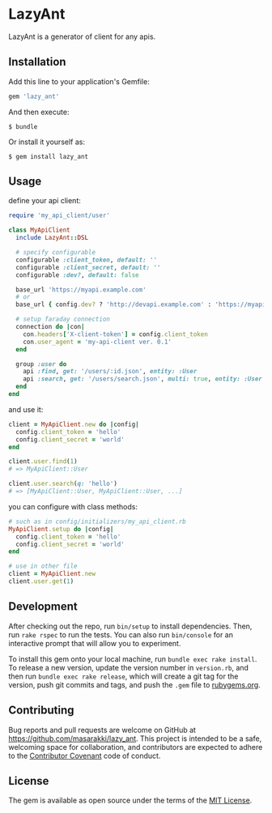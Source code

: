 # LazyAnt

LazyAnt is a generator of client for any apis.

## Installation

Add this line to your application's Gemfile:

```ruby
gem 'lazy_ant'
```

And then execute:

    $ bundle

Or install it yourself as:

    $ gem install lazy_ant

## Usage

define your api client:

```ruby
require 'my_api_client/user'

class MyApiClient
  include LazyAnt::DSL

  # specify configurable
  configurable :client_token, default: ''
  configurable :client_secret, default: ''
  configurable :dev?, default: false

  base_url 'https://myapi.example.com'
  # or
  base_url { config.dev? ? 'http://devapi.example.com' : 'https://myapi.example.com' }

  # setup faraday connection
  connection do |con|
    con.headers['X-client-token'] = config.client_token
    con.user_agent = 'my-api-client ver. 0.1'
  end

  group :user do
    api :find, get: '/users/:id.json', entity: :User
    api :search, get: '/users/search.json', multi: true, entity: :User
  end
end
```

and use it:

```ruby
client = MyApiClient.new do |config|
  config.client_token = 'hello'
  config.client_secret = 'world'
end

client.user.find(1)
# => MyApiClient::User

client.user.search(q: 'hello')
# => [MyApiClient::User, MyApiClient::User, ...]
```

you can configure with class methods:

```ruby
# such as in config/initializers/my_api_client.rb
MyApiClient.setup do |config|
  config.client_token = 'hello'
  config.client_secret = 'world'
end

# use in other file
client = MyApiClient.new
client.user.get(1)
```


## Development

After checking out the repo, run `bin/setup` to install dependencies. Then, run `rake rspec` to run the tests. You can also run `bin/console` for an interactive prompt that will allow you to experiment.

To install this gem onto your local machine, run `bundle exec rake install`. To release a new version, update the version number in `version.rb`, and then run `bundle exec rake release`, which will create a git tag for the version, push git commits and tags, and push the `.gem` file to [rubygems.org](https://rubygems.org).

## Contributing

Bug reports and pull requests are welcome on GitHub at https://github.com/masarakki/lazy_ant. This project is intended to be a safe, welcoming space for collaboration, and contributors are expected to adhere to the [Contributor Covenant](contributor-covenant.org) code of conduct.


## License

The gem is available as open source under the terms of the [MIT License](http://opensource.org/licenses/MIT).
